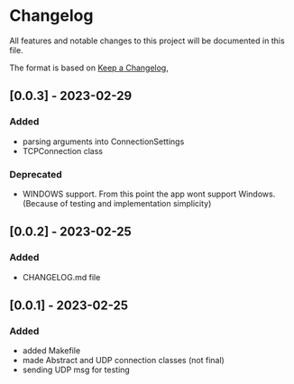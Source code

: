 # Changelog

All features and notable changes to this project will be documented in this file.

The format is based on [Keep a Changelog](https://keepachangelog.com/en/1.1.0/),

## [0.0.3] - 2023-02-29

### Added
- parsing arguments into ConnectionSettings
- TCPConnection class

### Deprecated 
- WINDOWS support. From this point the app wont support Windows. (Because of testing and implementation simplicity)

## [0.0.2] - 2023-02-25

### Added
- CHANGELOG.md file

## [0.0.1] - 2023-02-25

### Added
- added Makefile
- made Abstract and UDP connection classes (not final)
- sending UDP msg for testing